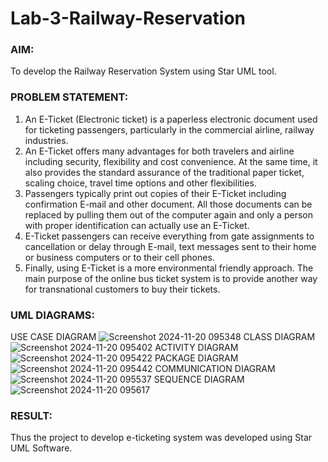 # Lab-3-Railway-Reservation

### AIM:
To develop the Railway Reservation System using Star UML tool.
### PROBLEM STATEMENT:
1. An E-Ticket (Electronic ticket) is a paperless electronic document used for ticketing
passengers, particularly in the commercial airline, railway industries.
2. An E-Ticket offers many advantages for both travelers and airline including security,
flexibility and cost convenience. At the same time, it also provides the standard assurance of
the traditional paper ticket, scaling choice, travel time options and other flexibilities.
3. Passengers typically print out copies of their E-Ticket including confirmation E-mail
and other document. All those documents can be replaced by pulling them out of the computer
again and only a person with proper identification can actually use an E-Ticket.
4. E-Ticket passengers can receive everything from gate assignments to cancellation or
delay through E-mail, text messages sent to their home or business computers or to their cell
phones.
5. Finally, using E-Ticket is a more environmental friendly approach. The main purpose
of the online bus ticket system is to provide another way for transnational customers to buy
their tickets.
### UML DIAGRAMS:
USE CASE DIAGRAM
![Screenshot 2024-11-20 095348](https://github.com/user-attachments/assets/33a678aa-641e-49a2-aaab-83ecb8fbad02)
CLASS DIAGRAM
![Screenshot 2024-11-20 095402](https://github.com/user-attachments/assets/8c9e6184-7597-461e-9af2-6a2b219e908d)
ACTIVITY DIAGRAM
![Screenshot 2024-11-20 095422](https://github.com/user-attachments/assets/0f219e0f-ea49-4f66-92b6-fe66bbd8b431)
PACKAGE DIAGRAM
![Screenshot 2024-11-20 095442](https://github.com/user-attachments/assets/881ce772-4cf1-4801-9f38-4b21d417f090)
COMMUNICATION DIAGRAM
![Screenshot 2024-11-20 095537](https://github.com/user-attachments/assets/fdf7b254-aa33-4784-8598-e3f8a2d5378e)
SEQUENCE DIAGRAM
![Screenshot 2024-11-20 095617](https://github.com/user-attachments/assets/8d2f4fd4-875b-4500-a0b4-bb985ec35807)



### RESULT:
Thus the project to develop e-ticketing system was developed using Star UML Software.
